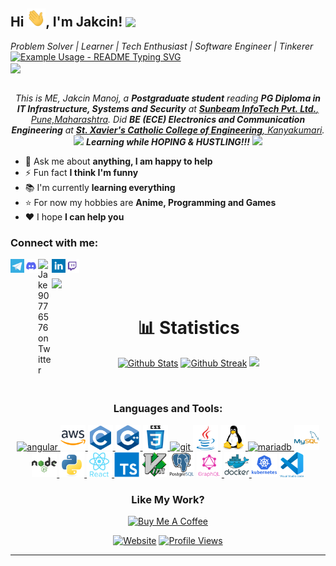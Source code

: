 <h2>Hi <img src="https://raw.githubusercontent.com/ABSphreak/ABSphreak/master/gifs/Hi.gif" width="30px">, I'm Jakcin! <img src="https://github.githubassets.com/images/mona-whisper.gif" height="24" /></h2>
<p><em>Problem Solver | Learner | Tech Enthusiast | Software Engineer | Tinkerer</em>
<br>
<a href="https://github.com/DenverCoder1/readme-typing-svg">
    <img src="https://readme-typing-svg.demolab.com/?lines=Problem+Solver+?;Learner+?;Tech+Enthusiast+?;Software+Engineer+?;Tinkerer+?&font=Fira%20Code&center=true&width=380&height=50&duration=4000&pause=1000" alt="Example Usage - README Typing SVG" /></a>
    <br>
<img align="center" src="https://media.giphy.com/media/836HiJc7pgzy8iNXCn/giphy.gif" width="230" align="center" />
<br>
<br>
<p align="center">
  <em>
    This is ME, Jakcin Manoj, a <b>Postgraduate student</b> reading <b> PG Diploma in IT Infrastructure, Systems and Security</b> at <a href="https://www.sunbeaminfo.com/branch/hinjawadi"> <b>Sunbeam InfoTech Pvt. Ltd.</b>, Pune,Maharashtra</a>. Did <b>BE (ECE) Electronics and Communication Engineering</b> at <a href="https://www.sxcce.edu.in/"> <b>St. Xavier's Catholic  College of Engineering</b>, Kanyakumari</a>. <br></em>
      <img src="https://media.giphy.com/media/VgCDAzcKvsR6OM0uWg/giphy.gif" width="50" /> <b><i>Learning while HOPING & HUSTLING!!!</i></b> <img src="https://media.giphy.com/media/7j2hfyeVcDtf2/giphy.gif" width="50" />
</p>

- 💬 Ask me about **anything, I am happy to help**
- ⚡ Fun fact **I think I'm funny**
- 📚 I'm currently **learning everything**
- ⭐️ For now my hobbies are **Anime, Programming and Games**
- ❤️ I hope **I can help you**

### Connect with me:

[<img align="left" width="22" alt="Jade2301 on Telegram" src="https://raw.githubusercontent.com/edent/SuperTinyIcons/master/images/svg/telegram.svg">](https://t.me/Jade2301)
[<img align="left" width="22" alt="jake097700#0 on Discord" src="https://raw.githubusercontent.com/edent/SuperTinyIcons/master/images/svg/discord.svg">](https://discord.gg/mEjynurZ)
[<img align="left" width="22" alt="Jake90776576 on Twitter" src="https://img.freepik.com/free-vector/new-twitter-x-logo-with-drop-shadow_1017-45419.jpg?w=740&t=st=1709029206~exp=1709029806~hmac=4fa23e79fdbc5831eb587673b6a57f92ad0d310147479c7402de2cb5730625f9">](https://twitter.com/Jake90776576)
[<img align="left" width="22" alt="jakcinmanoj on LinkedIn" src="https://raw.githubusercontent.com/edent/SuperTinyIcons/master/images/svg/linkedin.svg">](https://www.linkedin.com/in/jakcinmanoj/)
[<img align="left" width="22" alt="jake_jake_23 on Twitch" src="https://raw.githubusercontent.com/edent/SuperTinyIcons/master/images/svg/twitch.svg">](https://www.twitch.tv/jake_jake_23)
<br>


![](https://shields-io-visitor-counter.herokuapp.com/badge?page=raklaptudirm.raklaptudirm&&label=Profile%20Visitors&style=for-the-badge&color=0088cc)

<h1 align="center"> 📊 Statistics </h1>

<p align="center">
    <p align="center">
    <a href="https://github.com/JakcinManoj"><img height="165" alt="Github Stats" src="https://github-readme-stats.vercel.app/api?username=JakcinManoj&theme=dracula&show_icons=true&hide_border=true"></a>
    <a href="https://github.com/JakcinManoj"><img height="165" alt="Github Streak" src="https://github-readme-streak-stats.herokuapp.com?user=JakcinManoj&theme=dracula&hide_border=true"></a>
    <a href="https://github.com/JakcinManoj/github-readme-stats">
    <img src="https://github-readme-stats.vercel.app/api/top-langs/?username=JakcinManoj&theme=dracula&hide_border=true"  height="165">
</p>
  </a>
  <br>



<h3 align="center">Languages and Tools:</h3>
<p align="center"> <a href="https://vuejs.org/" target="_blank"> <img src="https://upload.wikimedia.org/wikipedia/commons/thumb/9/95/Vue.js_Logo_2.svg/2367px-Vue.js_Logo_2.svg.png" alt="angular" width="40" height="40"/> </a> <a href="https://aws.amazon.com" target="_blank"> <img src="https://raw.githubusercontent.com/devicons/devicon/master/icons/amazonwebservices/amazonwebservices-original-wordmark.svg" alt="aws" width="40" height="40"/> </a> <a href="https://www.cprogramming.com/" target="_blank"> <img src="https://raw.githubusercontent.com/devicons/devicon/master/icons/c/c-original.svg" alt="c" width="40" height="40"/> </a> <a href="https://www.w3schools.com/cpp/" target="_blank"> <img src="https://raw.githubusercontent.com/devicons/devicon/master/icons/cplusplus/cplusplus-original.svg" alt="cplusplus" width="40" height="40"/> </a> <a href="https://www.w3schools.com/css/" target="_blank"> <img src="https://raw.githubusercontent.com/devicons/devicon/master/icons/css3/css3-original-wordmark.svg" alt="css3" width="40" height="40"/> </a> <a href="https://git-scm.com/" target="_blank"> <img src="https://www.vectorlogo.zone/logos/git-scm/git-scm-icon.svg" alt="git" width="40" height="40"/> </a> <a href="https://www.java.com" target="_blank"> <img src="https://raw.githubusercontent.com/devicons/devicon/master/icons/java/java-original.svg" alt="java" width="40" height="40"/> </a> <a href="https://www.linux.org/" target="_blank"> <img src="https://raw.githubusercontent.com/devicons/devicon/master/icons/linux/linux-original.svg" alt="linux" width="40" height="40"/> </a> <a href="https://mariadb.org/" target="_blank"> <img src="https://www.vectorlogo.zone/logos/mariadb/mariadb-icon.svg" alt="mariadb" width="40" height="40"/> </a> <a href="https://www.mysql.com/" target="_blank"> <img src="https://raw.githubusercontent.com/devicons/devicon/master/icons/mysql/mysql-original-wordmark.svg" alt="mysql" width="40" height="40"/> </a> <a href="https://nodejs.org" target="_blank"> <img src="https://raw.githubusercontent.com/devicons/devicon/master/icons/nodejs/nodejs-original-wordmark.svg" alt="nodejs" width="40" height="40"/> </a>  <a href="https://www.python.org" target="_blank"> <img src="https://raw.githubusercontent.com/devicons/devicon/master/icons/python/python-original.svg" alt="python" width="40" height="40"/> </a> <a href="https://reactjs.org/" target="_blank"> <img src="https://raw.githubusercontent.com/devicons/devicon/master/icons/react/react-original-wordmark.svg" alt="react" width="40" height="40"/> </a> <a href="https://www.typescriptlang.org/" target="_blank"> <img src="https://raw.githubusercontent.com/devicons/devicon/master/icons/typescript/typescript-original.svg" alt="typescript" width="40" height="40"></a> <a href="https://www.vim.org" target="_blank"> <img src="https://raw.githubusercontent.com/devicons/devicon/master/icons/vim/vim-original.svg" alt="vim" width="40" height="40"></a> <a href="https://www.postgresql.org/" target="_blank"> <img src="https://raw.githubusercontent.com/devicons/devicon/master/icons/postgresql/postgresql-original-wordmark.svg" alt="postgresql" width="40" height="40"></a> <a href="https://graphql.org/" target="_blank"> <img src="https://raw.githubusercontent.com/devicons/devicon/master/icons/graphql/graphql-plain-wordmark.svg" alt="graphql" width="40" height="40"></a><a href="https://www.docker.com/" target="_blank"> <img src="https://raw.githubusercontent.com/devicons/devicon/master/icons/docker/docker-original-wordmark.svg" alt="docker" width="40" height="40"></a><a href="https://kubernetes.io/" target="_blank"> <img src="https://raw.githubusercontent.com/devicons/devicon/master/icons/kubernetes/kubernetes-plain-wordmark.svg" alt="kubernetes" width="40" height="40"></a> <a href="https://code.visualstudio.com/" target="_blank"> <img src="https://raw.githubusercontent.com/devicons/devicon/master/icons/vscode/vscode-original-wordmark.svg" alt="vscode" width="40" height="40"></a> </p>


  <h3 align="center">Like My Work?</h3>
<p align="center">
<a href="https://www.buymeacoffee.com/jakcin" target="_blank"><img src="https://cdn.buymeacoffee.com/buttons/v2/default-yellow.png" alt="Buy Me A Coffee" height="60px" width="217px" ></a>
</p>

<p align="center">
    <a href="https://vue-portfolio-opal.vercel.app/"><img alt="Website" src="https://img.shields.io/website?down_message=Offline&label=JakcinManoj&style=flat-square&up_message=Online&url=https%3A%2F%2Flutfilahdz.my.id"></a>
    <a href="https://github.com/JakcinManoj"><img alt="Profile Views" src="https://komarev.com/ghpvc/?username=JakcinManoj&style=flat-square"></a>
</p>


------------------------------------------------------------------------------------------------------------------------------------------------------